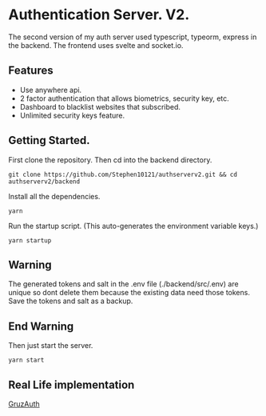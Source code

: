 # Authentication Server. V2.

The second version of my auth server used typescript, typeorm, express in the backend. The frontend uses svelte and socket.io.

## Features

- Use anywhere api.
- 2 factor authentication that allows biometrics, security key, etc.
- Dashboard to blacklist websites that subscribed.
- Unlimited security keys feature.

## Getting Started.

First clone the repository. Then cd into the backend directory.

```
git clone https://github.com/Stephen10121/authserverv2.git && cd authserverv2/backend
```

Install all the dependencies.

```
yarn
```

Run the startup script. (This auto-generates the environment variable keys.)

```
yarn startup
```

## Warning

The generated tokens and salt in the .env file (./backend/src/.env) are unique so dont delete them because the existing data need those tokens. Save the tokens and salt as a backup.

## End Warning

Then just start the server.

```
yarn start
```

## Real Life implementation

[GruzAuth](https://auth.gruzservices.com)
